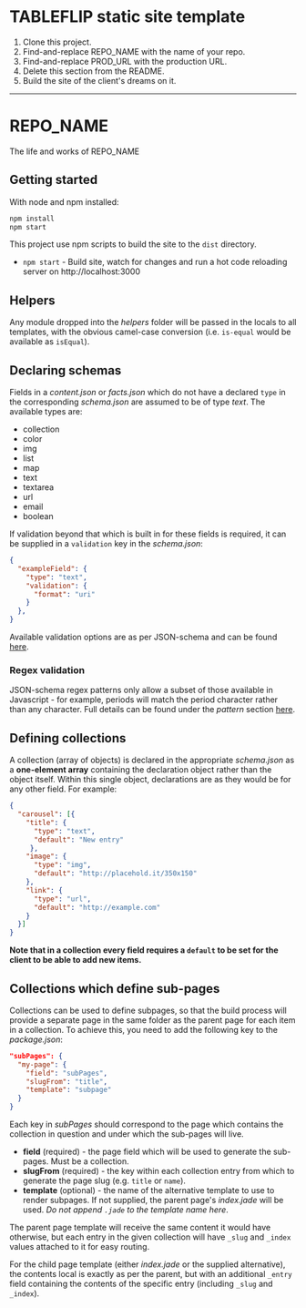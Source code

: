 # TABLEFLIP static site template

1. Clone this project.
2. Find-and-replace REPO_NAME with the name of your repo.
3. Find-and-replace PROD_URL with the production URL.
4. Delete this section from the README.
5. Build the site of the client's dreams on it.

************************

# REPO_NAME

The life and works of REPO_NAME

## Getting started

With node and npm installed:

```sh
npm install
npm start
```

This project use npm scripts to build the site to the `dist` directory.

- `npm start` - Build site, watch for changes and run a hot code reloading server on http://localhost:3000

## Helpers

Any module dropped into the *helpers* folder will be passed in the locals to all templates, with the obvious camel-case conversion (i.e. `is-equal` would be available as `isEqual`).

## Declaring schemas

Fields in a *content.json* or *facts.json* which do not have a declared `type` in the corresponding *schema.json* are assumed to be of type *text*.  The available types are:

* collection
* color
* img
* list
* map
* text
* textarea
* url
* email
* boolean

If validation beyond that which is built in for these fields is required, it can be supplied in a `validation` key in the *schema.json*:

```json
{
  "exampleField": {
    "type": "text",
    "validation": {
      "format": "uri"  
    }
  },  
}
```

Available validation options are as per JSON-schema and can be found [here](http://json-schema.org/latest/json-schema-validation.html).

### Regex validation

JSON-schema regex patterns only allow a subset of those available in Javascript - for example, periods will match the period character rather than any character.  Full details can be found under the *pattern* section [here](http://json-schema.org/latest/json-schema-validation.html).

## Defining collections

A collection (array of objects) is declared in the appropriate *schema.json* as a **one-element array** containing the declaration object rather than the object itself.  Within this single object, declarations are as they would be for any other field.  For example:

```json
{
  "carousel": [{
    "title": {
      "type": "text",
      "default": "New entry"
     },
    "image": {
      "type": "img",
      "default": "http://placehold.it/350x150"
    },
    "link": {
      "type": "url",
      "default": "http://example.com"
    }
  }]
}
```

**Note that in a collection every field requires a `default` to be set for the client to be able to add new items.**

## Collections which define sub-pages

Collections can be used to define subpages, so that the build process will provide a separate page in the same folder as the parent page for each item in a collection.  To achieve this, you need to add the following key to the *package.json*:

```json
"subPages": {
  "my-page": {
    "field": "subPages",
    "slugFrom": "title",
    "template": "subpage"
  }
}
```

Each key in *subPages* should correspond to the page which contains the collection in question and under which the sub-pages will live.

* **field** (required) - the page field which will be used to generate the sub-pages. Must be a collection.
* **slugFrom** (required) - the key within each collection entry from which to generate the page slug (e.g. `title` or `name`).
* **template** (optional) - the name of the alternative template to use to render subpages.  If not supplied, the parent page's *index.jade* will be used.  *Do not append `.jade` to the template name here*.

The parent page template will receive the same content it would have otherwise, but each entry in the given collection will have `_slug` and `_index` values attached to it for easy routing.

For the child page template (either *index.jade* or the supplied alternative), the contents local is exactly as per the parent, but with an additional `_entry` field containing the contents of the specific entry (including `_slug` and `_index`).

